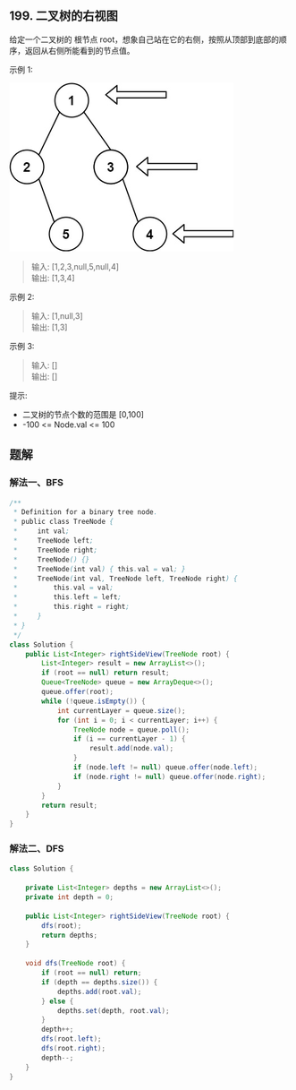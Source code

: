 ## 199. 二叉树的右视图

给定一个二叉树的 根节点 root，想象自己站在它的右侧，按照从顶部到底部的顺序，返回从右侧所能看到的节点值。

 

示例 1:

![tr](./figs/tree.jpg)

>输入: [1,2,3,null,5,null,4]  
>输出: [1,3,4]  


示例 2:

>输入: [1,null,3]  
>输出: [1,3]  


示例 3:

>输入: []  
>输出: []  
 

提示:

- 二叉树的节点个数的范围是 [0,100]
- -100 <= Node.val <= 100 


## 题解

### 解法一、BFS

```java
/**
 * Definition for a binary tree node.
 * public class TreeNode {
 *     int val;
 *     TreeNode left;
 *     TreeNode right;
 *     TreeNode() {}
 *     TreeNode(int val) { this.val = val; }
 *     TreeNode(int val, TreeNode left, TreeNode right) {
 *         this.val = val;
 *         this.left = left;
 *         this.right = right;
 *     }
 * }
 */
class Solution {
    public List<Integer> rightSideView(TreeNode root) {
        List<Integer> result = new ArrayList<>();
        if (root == null) return result;
        Queue<TreeNode> queue = new ArrayDeque<>();
        queue.offer(root);
        while (!queue.isEmpty()) {
            int currentLayer = queue.size();
            for (int i = 0; i < currentLayer; i++) {
                TreeNode node = queue.poll();
                if (i == currentLayer - 1) {
                    result.add(node.val);
                }
                if (node.left != null) queue.offer(node.left);
                if (node.right != null) queue.offer(node.right);
            }
        }
        return result;
    }
}
```


### 解法二、DFS

```java
class Solution {

    private List<Integer> depths = new ArrayList<>();
    private int depth = 0;

    public List<Integer> rightSideView(TreeNode root) {
        dfs(root);
        return depths;
    }

    void dfs(TreeNode root) {
        if (root == null) return;
        if (depth == depths.size()) {
            depths.add(root.val);
        } else {
            depths.set(depth, root.val);
        }
        depth++;
        dfs(root.left);
        dfs(root.right);
        depth--;
    }
}
```

